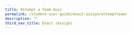 ```yaml
---
title: Attempt a Team Quiz
permalink: /student-user-guide/enact-assign/attemptteam/
description: ""
third_nav_title: Enact (Assign)
---
```

